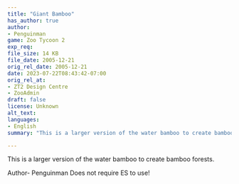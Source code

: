```yaml
---
title: "Giant Bamboo"
has_author: true
author: 
- Penguinman
game: Zoo Tycoon 2
exp_req: 
file_size: 14 KB
file_date: 2005-12-21
orig_rel_date: 2005-12-21
date: 2023-07-22T08:43:42-07:00
orig_rel_at: 
- ZT2 Design Centre
- ZooAdmin
draft: false
license: Unknown
alt_text: 
languages:
- English
summary: "This is a larger version of the water bamboo to create bamboo forests."

---
```


This is a larger version of the water bamboo to create bamboo forests. 

Author- Penguinman
Does not require ES to use!